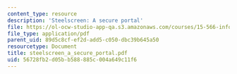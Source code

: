 ```yaml
---
content_type: resource
description: 'Steelscreen: A secure portal'
file: https://ol-ocw-studio-app-qa.s3.amazonaws.com/courses/15-566-information-technology-as-an-integrating-force-in-manufacturing-spring-2003/56728fb2d05bb588885c004a649c11f6_steelscreen_a_secure_portal.pdf
file_type: application/pdf
parent_uid: 89d5c8cf-ef2d-add5-c050-dbc39b645a50
resourcetype: Document
title: steelscreen_a_secure_portal.pdf
uid: 56728fb2-d05b-b588-885c-004a649c11f6
---
```

